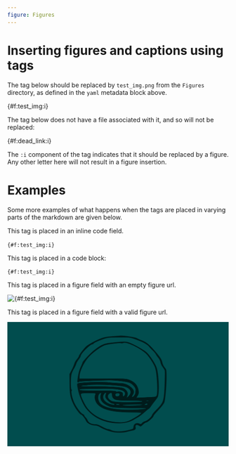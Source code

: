 ```yaml
---
figure: Figures
---
```


# Inserting figures and captions using tags

The tag below should be replaced by `test_img.png` from the `Figures` directory, as defined in the `yaml` metadata block above.

{#f:test_img:i}

The tag below does not have a file associated with it, and so will not be replaced:

{#f:dead_link:i}

The `:i` component of the tag indicates that it should be replaced by a figure. Any other letter here will not result in a figure insertion.

# Examples

Some more examples of what happens when the tags are placed in varying parts of the markdown are given below.

This tag is placed in an inline code field.

`{#f:test_img:i}`

This tag is placed in a code block:

```
{#f:test_img:i}
```

This tag is placed in a figure field with an empty figure url.

![{#f:test_img:i}]()

This tag is placed in a figure field with a valid figure url.

![{#f:test_img:i}](Figures/test_img.png)

